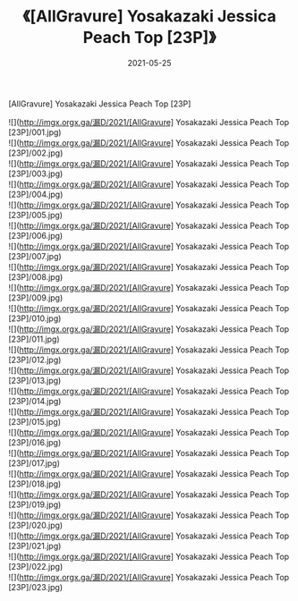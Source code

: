 ﻿---
layout: post
title:  《[AllGravure] Yosakazaki Jessica Peach Top [23P]》
date:   2021-05-25
img: http://imgx.orgx.ga/漏D/2021/[AllGravure] Yosakazaki Jessica Peach Top [23P]/000.jpg
categories: [美女, 清纯, 唯美]
---

[AllGravure] Yosakazaki Jessica Peach Top [23P]

  ![](http://imgx.orgx.ga/漏D/2021/[AllGravure] Yosakazaki Jessica Peach Top [23P]/001.jpg) <br> ![](http://imgx.orgx.ga/漏D/2021/[AllGravure] Yosakazaki Jessica Peach Top [23P]/002.jpg) <br> ![](http://imgx.orgx.ga/漏D/2021/[AllGravure] Yosakazaki Jessica Peach Top [23P]/003.jpg) <br> ![](http://imgx.orgx.ga/漏D/2021/[AllGravure] Yosakazaki Jessica Peach Top [23P]/004.jpg) <br> ![](http://imgx.orgx.ga/漏D/2021/[AllGravure] Yosakazaki Jessica Peach Top [23P]/005.jpg) <br> ![](http://imgx.orgx.ga/漏D/2021/[AllGravure] Yosakazaki Jessica Peach Top [23P]/006.jpg) <br> ![](http://imgx.orgx.ga/漏D/2021/[AllGravure] Yosakazaki Jessica Peach Top [23P]/007.jpg) <br> ![](http://imgx.orgx.ga/漏D/2021/[AllGravure] Yosakazaki Jessica Peach Top [23P]/008.jpg) <br> ![](http://imgx.orgx.ga/漏D/2021/[AllGravure] Yosakazaki Jessica Peach Top [23P]/009.jpg) <br> ![](http://imgx.orgx.ga/漏D/2021/[AllGravure] Yosakazaki Jessica Peach Top [23P]/010.jpg) <br> ![](http://imgx.orgx.ga/漏D/2021/[AllGravure] Yosakazaki Jessica Peach Top [23P]/011.jpg) <br> ![](http://imgx.orgx.ga/漏D/2021/[AllGravure] Yosakazaki Jessica Peach Top [23P]/012.jpg) <br> ![](http://imgx.orgx.ga/漏D/2021/[AllGravure] Yosakazaki Jessica Peach Top [23P]/013.jpg) <br> ![](http://imgx.orgx.ga/漏D/2021/[AllGravure] Yosakazaki Jessica Peach Top [23P]/014.jpg) <br> ![](http://imgx.orgx.ga/漏D/2021/[AllGravure] Yosakazaki Jessica Peach Top [23P]/015.jpg) <br> ![](http://imgx.orgx.ga/漏D/2021/[AllGravure] Yosakazaki Jessica Peach Top [23P]/016.jpg) <br> ![](http://imgx.orgx.ga/漏D/2021/[AllGravure] Yosakazaki Jessica Peach Top [23P]/017.jpg) <br> ![](http://imgx.orgx.ga/漏D/2021/[AllGravure] Yosakazaki Jessica Peach Top [23P]/018.jpg) <br> ![](http://imgx.orgx.ga/漏D/2021/[AllGravure] Yosakazaki Jessica Peach Top [23P]/019.jpg) <br> ![](http://imgx.orgx.ga/漏D/2021/[AllGravure] Yosakazaki Jessica Peach Top [23P]/020.jpg) <br> ![](http://imgx.orgx.ga/漏D/2021/[AllGravure] Yosakazaki Jessica Peach Top [23P]/021.jpg) <br> ![](http://imgx.orgx.ga/漏D/2021/[AllGravure] Yosakazaki Jessica Peach Top [23P]/022.jpg) <br> ![](http://imgx.orgx.ga/漏D/2021/[AllGravure] Yosakazaki Jessica Peach Top [23P]/023.jpg) <br>